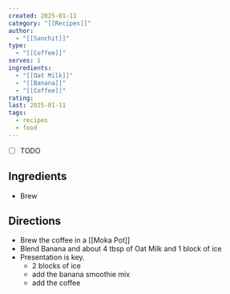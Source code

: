 ```yaml
---
created: 2025-01-11
category: "[[Recipes]]"
author:
  - "[[Sanchit]]"
type:
  - "[[Coffee]]"
serves: 1
ingredients:
  - "[[Oat Milk]]"
  - "[[Banana]]"
  - "[[Coffee]]"
rating: 
last: 2025-01-11
tags:
  - recipes
  - food
---
```

- [ ] TODO
## Ingredients

- Brew

## Directions

- Brew the coffee in a [[Moka Pot]]
- Blend Banana and about 4 tbsp of Oat Milk and 1 block of ice
- Presentation is key. 
	- 2 blocks of ice
	- add the banana smoothie mix
	- add the coffee
